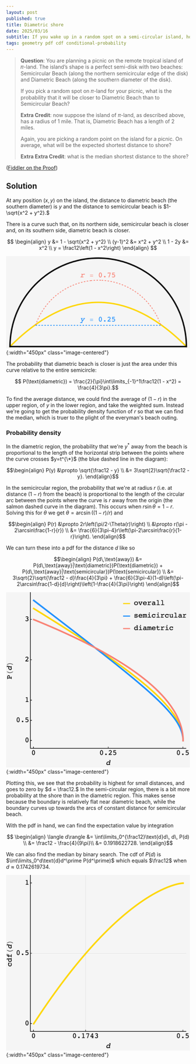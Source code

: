 ```yaml
---
layout: post
published: true
title: Diametric shore
date: 2025/03/16
subtitle: If you wake up in a random spot on a semi-circular island, how far is the beach, probably?
tags: geometry pdf cdf conditional-probability 
---
```


>**Question**: You are planning a picnic on the remote tropical island of 𝜋-land. The island’s shape is a perfect semi-disk with two beaches: Semicircular Beach (along the northern semicircular edge of the disk) and Diametric Beach (along the southern diameter of the disk).
>
>If you pick a random spot on 𝜋-land for your picnic, what is the probability that it will be closer to Diametric Beach than to Semicircular Beach? 
>
>**Extra Credit**: now suppose the island of $\pi$-land, as described above, has a radius of $1$ mile. That is, Diametric Beach has a length of $2$ miles.
>
>Again, you are picking a random point on the island for a picnic. On average, what will be the expected shortest distance to shore?
>
>**Extra Extra Credit**: what is the median shortest distance to the shore?

<!--more-->

([Fiddler on the Proof](https://thefiddler.substack.com/p/a-pi-day-puzzle))

## Solution

At any position $(x,y)$ on the island, the distance to diametric beach (the southern diameter) is $y$ and the distance to semicircular beach is $1-\sqrt{x^2 + y^2}.$

There is a curve such that, on its northern side, semicircular beach is closer and, on its southern side, diametric beach is closer. 

$$
  \begin{align}
    y &= 1 - \sqrt{x^2 + y^2} \\
    (y-1)^2 &= x^2 + y^2 \\
    1 - 2y &= x^2 \\
    y = \frac12\left(1 - x^2\right)
  \end{align}
$$

![](/img/2025-03-16-fiddler-shores-diag.png){:width="450px" class="image-centered"}

The probability that diametric beach is closer is just the area under this curve relative to the entire semicircle:

$$ P(\text{diametric}) = \frac{2}{\pi}\int\limits_{-1}^1\frac12(1 - x^2) = \frac{4}{3\pi}.$$

To find the average distance, we could find the average of $(1-r)$ in the upper region, of $y$ in the lower region, and take the weighted sum. Instead we're going to get the probability density function of $r$ so that we can find the median, which is truer to the plight of the everyman's beach outing.

### Probability density

In the diametric region, the probability that we're $y^*$ away from the beach is proportional to the length of the horizontal strip between the points where the curve crosses $y=t^{\*}$ (the blue dashed line in the diagram):

$$\begin{align}
  P(y) &\propto \sqrt{\frac12 - y} \\
  &= 3\sqrt{2}\sqrt{\frac12 - y}.
\end{align}$$

In the semicircular region, the probability that we're at radius $r$ (i.e. at distance $(1-r)$ from the beach) is proportional to the length of the circular arc between the points where the curve is $r$ away from the origin (the salmon dashed curve in the diagram). This occurs when $r\sin\theta = 1 - r.$ Solving this for $\theta$ we get $\theta = \arcsin((1-r)/r)$ and

$$\begin{align}
  P(r) &\propto 2r\left(\pi/2-\Theta(r)\right) \\
  &\propto r(\pi - 2\arcsin\frac{1-r}{r}) \\
  &= \frac{6}{3\pi-4}r\left(\pi-2\arcsin\frac{r}{1-r}\right). 
\end{align}$$

We can turn these into a $\text{pdf}$ for the distance $d$ like so

$$\begin{align}
  P(d\,\text{away}) &= P(d\,\text{away}|\text{diametric})P(\text{diametric}) + P(d\,\text{away}|\text{semicircular})P(\text{semicircular}) \\
  &= 3\sqrt{2}\sqrt{\frac12 - d}\frac{4}{3\pi} + \frac{6}{3\pi-4}(1-d)\left(\pi-2\arcsin\frac{1-d}{d}\right)\left(1-\frac{4}{3\pi}\right)
\end{align}$$

![](/img/2025-03-16-fiddler-shores-pdf.png){:width="450px" class="image-centered"}

Plotting this, we see that the probability is highest for small distances, and goes to zero by $d = \frac12.$ In the semi-circular region, there is a bit more probability at the shore than in the diametric region. This makes sense because the boundary is relatively flat near diametric beach, while the boundary curves up towards the arcs of constant distance for semicircular beach.

With the $\text{pdf}$ in hand, we can find the expectation value by integration

$$ \begin{align}
  \langle d\rangle  &= \int\limits_0^{\frac12}\text{d}d\, d\, P(d) \\
  &= \frac12 - \frac{4}{9\pi}\\
  &= 0.1918622728.
  \end{align}$$

We can also find the median by binary search. The $\text{cdf}$ of $P(d)$ is $\int\limits_0^d\text{d}d^\prime P(d^\prime)$ which equals $\frac12$ when $d\approx 0.1742619734.$ 

![](/img/2025-03-16-fiddler-shores-cdf.png){:width="450px" class="image-centered"}

<br>
